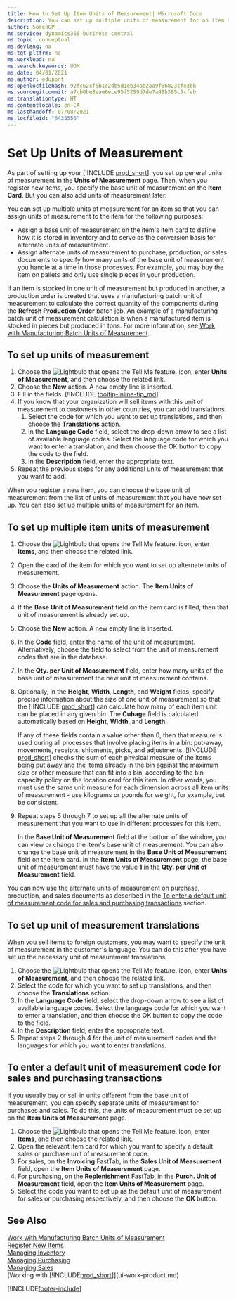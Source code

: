 ```yaml
---
title: How to Set Up Item Units of Measurement| Microsoft Docs
description: You can set up multiple units of measurement for an item so that you can assign units of measurement to the item.
author: SorenGP
ms.service: dynamics365-business-central
ms.topic: conceptual
ms.devlang: na
ms.tgt_pltfrm: na
ms.workload: na
ms.search.keywords: UOM
ms.date: 04/01/2021
ms.author: edupont
ms.openlocfilehash: 92fc62cf5b1e2db5d1eb34ab2aa9f86823cfe3bb
ms.sourcegitcommit: a7cb0be8eae6ece95f5259d7de7a48b385c9cfeb
ms.translationtype: HT
ms.contentlocale: en-CA
ms.lasthandoff: 07/08/2021
ms.locfileid: "6435556"
---
```

# <a name="set-up-units-of-measure"></a>Set Up Units of Measurement

As part of setting up your [!INCLUDE [prod_short](includes/prod_short.md)], you set up general units of measurement in the **Units of Measurement** page. Then, when you register new items, you specify the base unit of measurement on the **Item Card**. But you can also add units of measurement later.  

You can set up multiple units of measurement for an item so that you can assign units of measurement to the item for the following purposes:

- Assign a base unit of measurement on the item's item card to define how it is stored in inventory and to serve as the conversion basis for alternate units of measurement.
- Assign alternate units of measurement to purchase, production, or sales documents to specify how many units of the base unit of measurement you handle at a time in those processes. For example, you may buy the item on pallets and only use single pieces in your production.

If an item is stocked in one unit of measurement but produced in another, a production order is created that uses a manufacturing batch unit of measurement to calculate the correct quantity of the components during the **Refresh Production Order** batch job. An example of a manufacturing batch unit of measurement calculation is when a manufactured item is stocked in pieces but produced in tons. For more information, see [Work with Manufacturing Batch Units of Measurement](production-how-to-use-the-manufacturing-batch-unit-of-measure.md).  

## <a name="to-set-up-units-of-measure"></a>To set up units of measurement

1. Choose the ![Lightbulb that opens the Tell Me feature.](media/ui-search/search_small.png "Tell me what you want to do") icon, enter **Units of Measurement**, and then choose the related link.  
2. Choose the **New** action. A new empty line is inserted.  
3. Fill in the fields. [!INCLUDE [tooltip-inline-tip_md](includes/tooltip-inline-tip_md.md)]  
4. If you know that your organization will sell items with this unit of measurement to customers in other countries, you can add translations.  
    1. Select the code for which you want to set up translations, and then choose the **Translations** action.
    2. In the **Language Code** field, select the drop-down arrow to see a list of available language codes. Select the language code for which you want to enter a translation, and then choose the OK button to copy the code to the field.
    3. In the **Description** field, enter the appropriate text.
5. Repeat the previous steps for any additional units of measurement that you want to add.  

When you register a new item, you can choose the base unit of measurement from the list of units of measurement that you have now set up. You can also set up multiple units of measurement for an item.  

## <a name="to-set-up-multiple-item-units-of-measure"></a>To set up multiple item units of measurement

1. Choose the ![Lightbulb that opens the Tell Me feature.](media/ui-search/search_small.png "Tell me what you want to do") icon, enter **Items**, and then choose the related link.
2. Open the card of the item for which you want to set up alternate units of measurement.
3. Choose the **Units of Measurement** action. The **Item Units of Measurement** page opens.
4. If the **Base Unit of Measurement** field on the item card is filled, then that unit of measurement is already set up.
5. Choose the **New** action. A new empty line is inserted.
6. In the **Code** field, enter the name of the unit of measurement. Alternatively, choose the field to select from the unit of measurement codes that are in the database.
7. In the **Qty. per Unit of Measurement** field, enter how many units of the base unit of measurement the new unit of measurement contains.
8. Optionally, in the **Height**, **Width**, **Length**, and **Weight** fields, specify precise information about the size of one unit of measurement so that the [!INCLUDE [prod_short](includes/prod_short.md)] can calculate how many of each item unit can be placed in any given bin. The **Cubage** field is calculated automatically based on **Height**, **Width**, and **Length**.

    If any of these fields contain a value other than 0, then that measure is used during all processes that involve placing items in a bin: put-away, movements, receipts, shipments, picks, and adjustments. [!INCLUDE [prod_short](includes/prod_short.md)] checks the sum of each physical measure of the items being put away and the items already in the bin against the maximum size or other measure that can fit into a bin, according to the bin capacity policy on the location card for this item. In other words, you must use the same unit measure for each dimension across all item units of measurement - use kilograms or pounds for weight, for example, but be consistent.
9. Repeat steps 5 through 7 to set up all the alternate units of measurement that you want to use in different processes for this item.

    In the **Base Unit of Measurement** field at the bottom of the window, you can view or change the item's base unit of measurement. You can also change the base unit of measurement in the **Base Unit of Measurement** field on the item card. In the **Item Units of Measurement** page, the base unit of measurement must have the value **1** in the **Qty. per Unit of Measurement** field.

You can now use the alternate units of measurement on purchase, production, and sales documents as described in the [To enter a default unit of measurement code for sales and purchasing transactions](#to-enter-a-default-unit-of-measure-code-for-sales-and-purchasing-transactions) section.  

## <a name="to-set-up-unit-of-measure-translations"></a>To set up unit of measurement translations

When you sell items to foreign customers, you may want to specify the unit of measurement in the customer's language. You can do this after you have set up the necessary unit of measurement translations.

1. Choose the ![Lightbulb that opens the Tell Me feature.](media/ui-search/search_small.png "Tell me what you want to do") icon, enter **Units of Measurement**, and then choose the related link.
2. Select the code for which you want to set up translations, and then choose the **Translations** action.
3. In the **Language Code** field, select the drop-down arrow to see a list of available language codes. Select the language code for which you want to enter a translation, and then choose the OK button to copy the code to the field.
4. In the **Description** field, enter the appropriate text.
5. Repeat steps 2 through 4 for the unit of measurement codes and the languages for which you want to enter translations.

## <a name="to-enter-a-default-unit-of-measure-code-for-sales-and-purchasing-transactions"></a>To enter a default unit of measurement code for sales and purchasing transactions

If you usually buy or sell in units different from the base unit of measurement, you can specify separate units of measurement for purchases and sales. To do this, the units of measurement must be set up on the **Item Units of Measurement** page.

1. Choose the ![Lightbulb that opens the Tell Me feature.](media/ui-search/search_small.png "Tell me what you want to do") icon, enter **Items**, and then choose the related link.
2. Open the relevant item card for which you want to specify a default sales or purchase unit of measurement code.
3. For sales, on the **Invoicing** FastTab, in the **Sales Unit of Measurement** field, open the **Item Units of Measurement** page.
4. For purchasing, on the **Replenishment** FastTab, in the **Purch. Unit of Measurement** field, open the **Item Units of Measurement** page.
5. Select the code you want to set up as the default unit of measurement for sales or purchasing respectively, and then choose the **OK** button.

## <a name="see-also"></a>See Also

[Work with Manufacturing Batch Units of Measurement](production-how-to-use-the-manufacturing-batch-unit-of-measure.md)  
[Register New Items](inventory-how-register-new-items.md)  
[Managing Inventory](inventory-manage-inventory.md)  
[Managing Purchasing](purchasing-manage-purchasing.md)  
[Managing Sales](sales-manage-sales.md)  
[Working with [!INCLUDE[prod_short](includes/prod_short.md)]](ui-work-product.md)  


[!INCLUDE[footer-include](includes/footer-banner.md)]